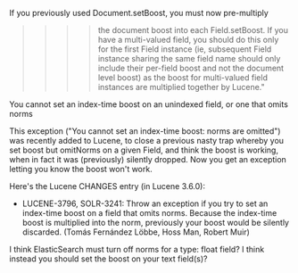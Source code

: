 If you previously used Document.setBoost, you must now pre-multiply
> >>> the document boost into each Field.setBoost. If you have a
> >>> multi-valued field, you should do this only for the first Field
> >>> instance (ie, subsequent Field instance sharing the same field name
> >>> should only include their per-field boost and not the document level
> >>> boost) as the boost for multi-valued field instances are multiplied
> >>> together by Lucene."


You cannot set an index-time boost on an unindexed field, or one that omits norms

This exception ("You cannot set an index-time boost: norms are
omitted") was recently added to Lucene, to close a previous nasty trap
whereby you set boost but omitNorms on a given Field, and think the
boost is working, when in fact it was (previously) silently dropped.
Now you get an exception letting you know the boost won't work.

Here's the Lucene CHANGES entry (in Lucene 3.6.0):

* LUCENE-3796, SOLR-3241: Throw an exception if you try to set an index-time
  boost on a field that omits norms. Because the index-time boost
  is multiplied into the norm, previously your boost would be
  silently discarded.  (Tomás Fernández Löbbe, Hoss Man, Robert Muir)

I think ElasticSearch must turn off norms for a type: float field?  I
think instead you should set the boost on your text field(s)?
